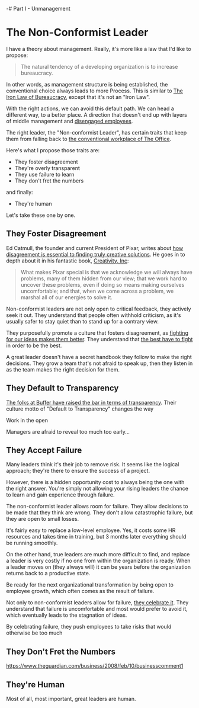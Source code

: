 -# Part I - Unmanagement

# The Non-Conformist Leader

I have a theory about management. Really, it's more like a law that I'd like to propose:

> The natural tendency of a developing organization is to increase bureaucracy.

In other words, as management structure is being established, the conventional choice always leads to more Process. This is similar to [The Iron Law of Bureaucracy](https://en.wikipedia.org/wiki/Jerry_Pournelle#Iron_Law_of_Bureaucracy), except that it's not an "Iron Law".

With the right actions, we can avoid this default path. We can head a different way, to a better place. A direction that doesn't end up with layers of middle management and [disengaged employees](https://getlighthouse.com/blog/gallup-employee-engagement-survey-managers/).

The right leader, the "Non-conformist Leader", has certain traits that keep them from falling back to [the conventional workplace of The Office](http://www.ribbonfarm.com/2009/10/07/the-gervais-principle-or-the-office-according-to-the-office/).

Here's what I propose those traits are:

- They foster disagreement
- They're overly transparent
- They use failure to learn
- They don't fret the numbers

and finally:

- They're human

Let's take these one by one.

## They Foster Disagreement

Ed Catmull, the founder and current President of Pixar, writes about [how disagreement is essential to finding truly creative solutions](https://hbr.org/2008/09/how-pixar-fosters-collective-creativity). He goes in to depth about it in his fantastic book, [Creativity, Inc](http://www.amazon.com/gp/product/B00FUZQYBO/ref=as_li_tl?ie=UTF8&camp=1789&creative=390957&creativeASIN=B00FUZQYBO&linkCode=as2&tag=cibomediserv-20&linkId=7LWYEJVMEYUGOCI5):

> What makes Pixar special is that we acknowledge we will always have problems, many of them hidden from our view; that we work hard to uncover these problems, even if doing so means making ourselves uncomfortable; and that, when we come across a problem, we marshal all of our energies to solve it.

Non-conformist leaders are not only open to critical feedback, they actively seek it out. They understand that people often withhold criticism, as it's usually safer to stay quiet than to stand up for a contrary view.

They purposefully promote a culture that fosters disagreement, as [fighting for our ideas makes them better](http://99u.com/articles/7224/why-fighting-for-our-ideas-makes-them-better). They understand that [the best have to fight](http://blog.kevinlamping.com/the-best-fight/) in order to be the best.

A great leader doesn't have a secret handbook they follow to make the right decisions. They grow a team that's not afraid to speak up, then they listen in as the team makes the right decision for them.

## They Default to Transparency

[The folks at Buffer have raised the bar in terms of transparency](https://buffer.com/transparency). Their culture motto of "Default to Transparency" changes the way 

Work in the open

Managers are afraid to reveal too much too early...



## They Accept Failure

Many leaders think it's their job to remove risk. It seems like the logical approach; they're there to ensure the success of a project.

However, there is a hidden opportunity cost to always being the one with the right answer. You're simply not allowing your rising leaders the chance to learn and gain experience through failure.

The non-conformist leader allows room for failure. They allow decisions to be made that they think are wrong. They don't allow catastrophic failure, but they are open to small losses. 

It's fairly easy to replace a low-level employee. Yes, it costs some HR resources and takes time in training, but 3 months later everything should be running smoothly.

On the other hand, true leaders are much more difficult to find, and replace a leader is very costly if no one from within the organization is ready. When a leader moves on (they always will) it can be years before the organization returns back to a productive state.

Be ready for the next organizational transformation by being open to employee growth, which often comes as the result of failure.

Not only to non-conformist leaders allow for failure, [they celebrate it](http://www.reuters.com/article/us-roche-ceo-failure-idUSKBN0HC16N20140917). They understand that failure is uncomfortable and most would prefer to avoid it, which eventually leads to the stagnation of ideas.

By celebrating failure, they push employees to take risks that would otherwise be too much


## They Don't Fret the Numbers

https://www.theguardian.com/business/2008/feb/10/businesscomment1


## They're Human

Most of all, most important, great leaders are human. 